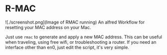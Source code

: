 # R-MAC
![./screenshot.png](Image of RMAC running)
An alfred Workflow for resetting your MAC address on your Mac.

Just use `rmac` to generate and apply a new MAC address. This can be useful when traveling, using free wifi, or troubleshooting a router. If you need an interface other than en0, just edit the script, it's very simple.
